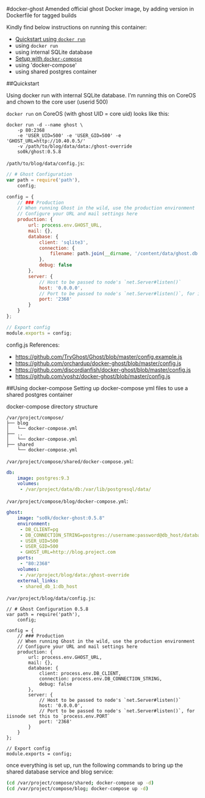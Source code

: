 #docker-ghost
Amended official ghost Docker image, by adding version in Dockerfile for tagged builds

Kindly find below instructions on running this container:

- [Quickstart using `docker run`](#quickstart)
 - using `docker run`
 - using internal SQLite database
- [Setup with `docker-compose`](#using-docker-compose)
 - using 'docker-compose'
 - using shared postgres container

##Quickstart 

Using docker run with internal SQLite database.
I'm running this on CoreOS and chown to the core user (userid 500)


`docker run` on CoreOS (with ghost UID = core uid) looks like this:
```shell
docker run -d --name ghost \
    -p 80:2368 
    -e 'USER_UID=500' -e 'USER_GID=500' -e 'GHOST_URL=http://10.40.0.5/' 
    -v /path/to/blog/data/data:/ghost-override 
    so0k/ghost:0.5.8
```

`/path/to/blog/data/config.js`:
```javascript
// # Ghost Configuration
var path = require('path'),
    config;

config = {
    // ### Production
    // When running Ghost in the wild, use the production environment
    // Configure your URL and mail settings here
    production: {
        url: process.env.GHOST_URL,
        mail: {},
        database: {
            client: 'sqlite3',
            connection: {
                filename: path.join(__dirname, '/content/data/ghost.db')
            },
            debug: false
        },
        server: {
            // Host to be passed to node's `net.Server#listen()`
            host: '0.0.0.0',
            // Port to be passed to node's `net.Server#listen()`, for iisnode set this to `process.env.PORT`
            port: '2368'
        }
    }
};

// Export config
module.exports = config;
```
config.js References:
- https://github.com/TryGhost/Ghost/blob/master/config.example.js
- https://github.com/orchardup/docker-ghost/blob/master/config.js
- https://github.com/discordianfish/docker-ghost/blob/master/config.js
- https://github.com/yoshz/docker-ghost/blob/master/config.js

##Using docker-compose
Setting up docker-compose yml files to use a shared postgres container

docker-compose directory structure
```
/var/project/compose/
├── blog
│   └── docker-compose.yml
├── ..
│   └── docker-compose.yml
├── shared
    └── docker-compose.yml
```
`/var/project/compose/shared/docker-compose.yml`:
```yml
db:
    image: postgres:9.3
    volumes:
     - /var/project/data/db:/var/lib/postgresql/data/
```

`/var/project/compose/blog/docker-compose.yml`:
```yml
ghost:
    image: "so0k/docker-ghost:0.5.8"
    environment:
     - DB_CLIENT=pg
     - DB_CONNECTION_STRING=postgres://username:password@db_host/database
     - USER_UID=500
     - USER_GID=500
     - GHOST_URL=http://blog.project.com
    ports:
     - "80:2368"
    volumes:
     - /var/project/blog/data:/ghost-override
    external_links:
     - shared_db_1:db_host
```

`/var/project/blog/data/config.js`:
```
// # Ghost Configuration 0.5.8
var path = require('path'),
    config;

config = {
    // ### Production
    // When running Ghost in the wild, use the production environment
    // Configure your URL and mail settings here
    production: {
        url: process.env.GHOST_URL,
        mail: {},
        database: {
            client: process.env.DB_CLIENT,
            connection: process.env.DB_CONNECTION_STRING,
            debug: false
        },
        server: {
            // Host to be passed to node's `net.Server#listen()`
            host: '0.0.0.0',
            // Port to be passed to node's `net.Server#listen()`, for iisnode set this to `process.env.PORT`
            port: '2368'
        }
    }
};

// Export config
module.exports = config;
```

once everything is set up, run the following commands to bring up the shared database service and blog service:
```bash
(cd /var/project/compose/shared; docker-compose up -d)
(cd /var/project/compose/blog; docker-compose up -d)
```
